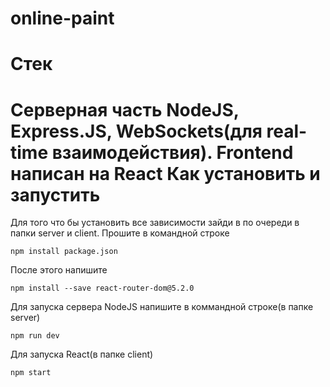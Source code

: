 # online-paint
Стек
========================
Серверная часть NodeJS, Express.JS, WebSockets(для real-time взаимодействия).
Frontend написан на React
Как установить и запустить
========================
Для того что бы установить все зависимости зайди в по очереди в папки server и client. Прошите в командной строке
```
npm install package.json
```
После этого напишите 
```
npm install --save react-router-dom@5.2.0
```
Для запуска сервера NodeJS напишите в коммандной строке(в папке server)
```
npm run dev
```
Для запуска React(в папке client)
```
npm start
```

